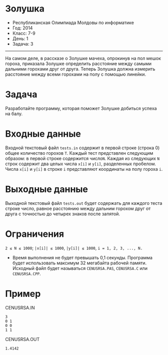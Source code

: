 # Золушка
* Республиканская Олимпиада Молдовы по информатике
* Год: 2014
* Класс: 7-9
* День: 1
* Задача: 3

---

На самом деле, в рассказе о Золушке мачеха, опрокинув на пол мешок гороха, приказала Золушке определить расстояние 
между самыми дальними горохами друг от друга. Теперь Золушка должна измерить расстояние между всеми горохами на полу 
с помощью линейки.

# Задача 
Разработайте программу, которая поможет Золушке добиться успеха на балу.

# Входные данные 
Входной текстовый файл `tests.in` содержит в первой строке (строка 0) общее количество горохов `T`. 
Каждый тест представлен следующим образом: в первой строке содержится число`N`. 
Каждая из следующих `N` строк содержит два целых числа `x[i]` и `y[i]`, разделенных пробелом. 
Числа `x[i]` и `y[i]` в строке `i` представляют координаты на полу гороха `i`.

# Выходные данные 
Выходной текстовый файл `tests.out` будет содержать для каждого теста строке число, 
равное расстоянию между дальним горохом друг от друга с точностью до четырех знаков после запятой.

# Ограничения 
`2 ≤ N ≤ 1000`; `|x[i]| ≤ 1000`, `|y[i]| ≤ 1000`, `i = 1, 2, 3, ..., N.` 
* Время выполнения не будет превышать 0,1 секунды. 
Программа будет использовать максимум 32 мегабайта рабочей памяти. 
Исходный файл будет называться `CENUSRSA.PAS`, `CENUSRSA.C` или `CENUSRSA.CPP`.

# Пример

CENUSRSA.IN
```
3
0 1
0 0 
1 1
```

CENUSRSA.OUT 
```
1.4142
```
